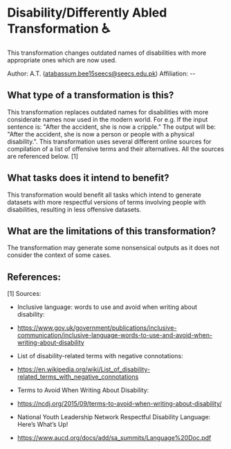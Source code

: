 # Disability/Differently Abled Transformation ♿
This transformation changes outdated names of disabilities with more appropriate ones which are now used.

Author: A.T. (atabassum.bee15seecs@seecs.edu.pk)
Affiliation: --

## What type of a transformation is this?
This transformation replaces outdated names for disabilities with more considerate names now used in the modern world.
For e.g. 
If the input sentence is: "After the accident, she is now a cripple."
The output will be: "After the accident, she is now a person or people with a physical disability.".
This transformation uses several different online sources for compilation of a list of offensive terms and their alternatives. All the sources are referenced below. [1]

## What tasks does it intend to benefit?
This transformation would benefit all tasks which intend to generate datasets with more respectful versions of terms involving people with disabilities, resulting in less offensive datasets.
 


## What are the limitations of this transformation?
The transformation may generate some nonsensical outputs as it does not consider the context of some cases.


## References:
[1] Sources: 
* Inclusive language: words to use and avoid when writing about disability:
*  https://www.gov.uk/government/publications/inclusive-communication/inclusive-language-words-to-use-and-avoid-when-writing-about-disability

* List of disability-related terms with negative connotations: 
* https://en.wikipedia.org/wiki/List_of_disability-related_terms_with_negative_connotations

* Terms to Avoid When Writing About Disability: 
* https://ncdj.org/2015/09/terms-to-avoid-when-writing-about-disability/

* National Youth Leadership Network Respectful Disability Language: Here’s What’s Up! 
* https://www.aucd.org/docs/add/sa_summits/Language%20Doc.pdf
